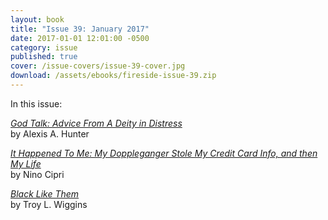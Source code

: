 ```yaml
---
layout: book
title: "Issue 39: January 2017"
date: 2017-01-01 12:01:00 -0500
category: issue
published: true
cover: /issue-covers/issue-39-cover.jpg
download: /assets/ebooks/fireside-issue-39.zip
---
```


In this issue:

[_God Talk: Advice From A Deity in Distress_](/issue38/chapter/21/)<br/>
by Alexis A. Hunter

[_It Happened To Me: My Doppleganger Stole My Credit Card Info, and then My Life_](/issue38/chapter/21/)<br/>
by Nino Cipri

[_Black Like Them_](/issue38/chapter/25/)<br/>
by Troy L. Wiggins
